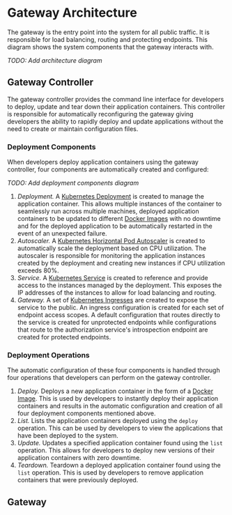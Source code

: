 # Gateway Architecture

The gateway is the entry point into the system for all public traffic. It is responsible for load balancing, routing and protecting endpoints. This diagram shows the system components that the gateway interacts with.

*TODO: Add architecture diagram*

## Gateway Controller

The gateway controller provides the command line interface for developers to deploy, update and tear down their application containers. This controller is responsible for automatically reconfiguring the gateway giving developers the ability to rapidly deploy and update applications without the need to create or maintain configuration files.

### Deployment Components
When developers deploy application containers using the gateway controller, four components are automatically created and configured:

*TODO: Add deployment components diagram*

1. *Deployment.* A [Kubernetes Deployment](https://kubernetes.io/docs/concepts/workloads/controllers/deployment/) is created to manage the application container. This allows multiple instances of the container to seamlessly run across multiple machines, deployed application containers to be updated to different [Docker Images](https://docs.docker.com/get-started/part2/) with no downtime and for the deployed application to be automatically restarted in the event of an unexpected failure.
2. *Autoscaler.* A [Kubernetes Horizontal Pod Autoscaler](https://kubernetes.io/docs/tasks/run-application/horizontal-pod-autoscale/) is created to automatically scale the deployment based on CPU utilization. The autoscaler is responsible for monitoring the application instances created by the deployment and creating new instances if CPU utilization exceeds 80%.
3. *Service.* A [Kubernetes Service](https://kubernetes.io/docs/concepts/services-networking/service/) is created to reference and provide access to the instances managed by the deployment. This exposes the IP addresses of the instances to allow for load balancing and routing.
4. *Gateway.* A set of [Kubernetes Ingresses](https://kubernetes.io/docs/concepts/services-networking/ingress/) are created to expose the service to the public. An ingress configuration is created for each set of endpoint access scopes. A default configuration that routes directly to the service is created for unprotected endpoints while configurations that route to the authorization service's introspection endpoint are created for protected endpoints.

### Deployment Operations

The automatic configuration of these four components is handled through four operations that developers can perform on the gateway controller.

1. *Deploy.* Deploys a new application container in the form of a [Docker Image](https://docs.docker.com/get-started/part2/). This is used by developers to instantly deploy their application containers and results in the automatic configuration and creation of all four deployment components mentioned above.
2. *List.* Lists the application containers deployed using the `deploy` operation. This can be used by developers to view the applications that have been deployed to the system.
3. *Update.* Updates a specified application container found using the `list` operation. This allows for developers to deploy new versions of their application containers with zero downtime.
4. *Teardown.* Teardown a deployed application container found using the `list` operation. This is used by developers to remove application containers that were previously deployed.

## Gateway
